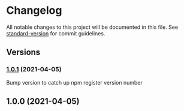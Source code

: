# Changelog

All notable changes to this project will be documented in this file. See [standard-version](https://github.com/conventional-changelog/standard-version) for commit guidelines.

## Versions
### [1.0.1](https://github.com/digital-engine-info/bubble-plugin-helpers/compare/v1.0.0...v1.0.1) (2021-04-05)
Bump version to catch up npm register version number

## 1.0.0 (2021-04-05)
